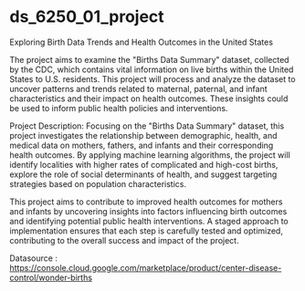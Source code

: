 # ds_6250_01_project

Exploring Birth Data Trends and Health Outcomes in the United States

The project aims to examine the "Births Data Summary" dataset, collected by the CDC, which contains vital information on live births within the United States to U.S. residents. This project will process and analyze the dataset to uncover patterns and trends related to maternal, paternal, and infant characteristics and their impact on health outcomes. These insights could be used to inform public health policies and interventions.

Project Description:
Focusing on the "Births Data Summary" dataset, this project investigates the relationship between demographic, health, and medical data on mothers, fathers, and infants and their corresponding health outcomes. By applying machine learning algorithms, the project will identify localities with higher rates of complicated and high-cost births, explore the role of social determinants of health, and suggest targeting strategies based on population characteristics.

This project aims to contribute to improved health outcomes for mothers and infants by uncovering insights into factors influencing birth outcomes and identifying potential public health interventions. A staged approach to implementation ensures that each step is carefully tested and optimized, contributing to the overall success and impact of the project.

Datasource : https://console.cloud.google.com/marketplace/product/center-disease-control/wonder-births
